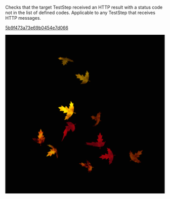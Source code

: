  
 Checks that the target TestStep received an HTTP result with a status code not in the list of defined codes. Applicable to any TestStep that receives HTTP messages. 
 
 [5b9f473a73e69b0454e7d066](Examples/codeblock1_5b9f473a73e69b0454e7d066.cs) 
 
 
 ![](Images/flowers_5ba0fc17ee4d6b20c491bde1.gif)